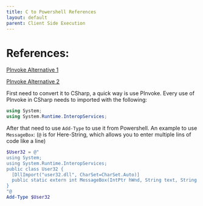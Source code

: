 ```yaml
---
title: C to Powershell References
layout: default
parent: Client Side Execution
---
```


# References:
[PInvoke Alternative 1]

[PInvoke Alternative 2]

First need to convert it to CSharp, a quick way is use PInvoke. Every use of PInvoke in CSharp needs to imported with the following:

```csharp
using System;
using System.Runtime.InteropServices;
```

After that need to use `Add-Type` to use it from Powershell. An example to use `MessageBox`: (`@` is for Here-String, which allows you to enter multiple lins of code like a line)

```powershell
$User32 = @"
using System;
using System.Runtime.InteropServices;
public class User32 {
  [DllImport("user32.dll", CharSet=CharSet.Auto)]
  public static extern int MessageBox(IntPtr hWnd, String text, String caption, int options);
}
"@
Add-Type $User32
```

[PInvoke Alternative 1]: https://www.p-invoke.net/
[PInvoke Alternative 2]: https://www.pinvoke.dev/
